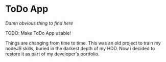 # ToDo App
*Damn obvious thing to find here*

TODO: Make ToDo App usable!


Things are changing from time to time. This was an old project to train my nodeJS skills, buried in the darkest depth of my HDD. Now i decided to restore it as part of my developer's portfolio.
